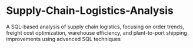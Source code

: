 # Supply-Chain-Logistics-Analysis
A SQL-based analysis of supply chain logistics, focusing on order trends, freight cost optimization, warehouse efficiency, and plant-to-port shipping improvements using advanced SQL techniques
